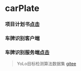 # carPlate
### 项目计划书[点击](http://139.196.240.235:10000/schedule)

### 车牌识别客户端

### 车牌识别服务端[点击](https://github.com/LiXuuuu/carPlateServer)



>  YoLo目标检测算法数据集    [gitee](https://gitee.com/lx1318753541/yolo-dataset)
